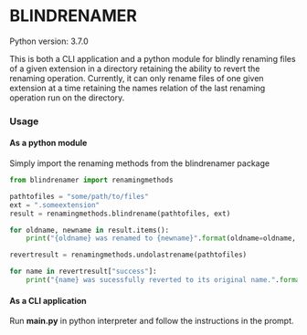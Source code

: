 # BLINDRENAMER
Python version: 3.7.0

This is both a CLI application and a python module for blindly renaming files of a given extension in a directory retaining the ability to revert the renaming operation.
Currently, it can only rename files of one given extension at a time retaining the names relation of the last renaming operation run on the directory.

### Usage
#### As a python module
Simply import the renaming methods from the blindrenamer package
```python
from blindrenamer import renamingmethods

pathtofiles = "some/path/to/files"
ext = ".someextension"
result = renamingmethods.blindrename(pathtofiles, ext)

for oldname, newname in result.items():
    print("{oldname} was renamed to {newname}".format(oldname=oldname, newname=newname))

revertresult = renamingmethods.undolastrename(pathtofiles)

for name in revertresult["success"]:
    print("{name} was sucessfully reverted to its original name.".format(name=name))
```
#### As a CLI application
Run **main.py** in python interpreter and follow the instructions in the prompt.